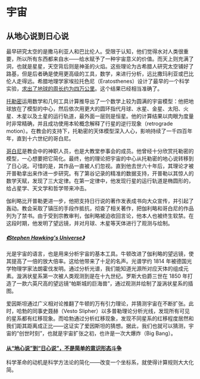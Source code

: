 # 宇宙



## 从地心说到日心说

最早研究太空的是撒马利亚人和巴比伦人。受限于认知，他们觉得水对人类很重要，所以所有东西都来自水——给水赋予了一种宇宙意义的价值。而天上则充满了洞，也就是星星，天空背后则是神圣的火焰。这些理论为古希腊人研究太空铺好了路基，但是后者确是使用更高级的工具，数学，来进行分析，远比撒玛利亚或巴比伦人走得远。希腊地理学家埃拉托色尼（Eratosthenes）设计了最早的一个科学实验，[求出了地球的周长约为四万公里](/maps/_person/eratosthenes.html#%E6%B1%82%E8%A7%A3%E5%9C%B0%E7%90%83%E5%91%A8%E9%95%BF)。这个结果已经相当准确了。

[托勒密](/maps/_person/claudius-ptolemaeus)运用数学和几何工具计算推导出了一个数学上较为圆满的宇宙模型：他把地球放在了模型的中心，然后依次用更大的圆环指代月球、水星、金星、太阳、火星、木星以及土星的运行轨道，最外面一层则是恒星。他的计算结果以肉眼为度量时非常精确，并且成功使用本轮概念解释了行星的逆行现象（retrograde motion）。在教会的支持下，托勒密的天体模型深入人心，影响持续了一千四百年年，直到十六世纪的哥白尼。

[哥白尼](/maps/_person/mikolaj-kopernik.html#日心说)是教会中的神职人员，也是大教堂参事会的成员。他曾经十分欣赏托勒密的模型，一心想要把它简化。最终，他的理论把宇宙的中心从托勒密的地心说转移到了日心说。可惜的是，其作品一直被人们忽视。直到他去世六十年后，其理论才被开普勒拿出来作进一步研究。有了第谷记录的精准的数据支持，开普勒以其惊人的数学天赋，发现了三大定律。在第一定律中，他发现行星的运行轨道是椭圆形的，给占星学、天文学和哲学带来冲击。

伽利略比开普勒更进一步，他把支持日行说的著作发表成书向大众宣传，并引起了轰动。教会采取了镇压的手段作抵抗，彻查了相关著作，把伽利略和哥白尼的作品列为了禁书。由于受到宗教审判，伽利略被迫收回言论，他本人也被终生软禁。在这段时期，他发明了望远镜，并对月球、木星等天体进行了观测与绘制。

##### [《Stephen Hawking's Universe》](https://movie.douban.com/subject/1422176/)

光是宇宙的语言，也是用来分析宇宙的基本工具。牛顿改进了伽利略的望远镜，使其提高了一倍的放大倍率。这给他带来了十足的名声。光谱学约 1814 年被德国光学物理学家法朗霍伐发明。通过分析光谱，我们能知道光源所对应天体的组成元素。漩涡状星系第一次被人类观测到是在十九世纪。罗斯大伯爵三世在 1850 年打造了一款六英尺高的望远镜“帕斯城的巨海兽”，通过观测并绘制了漩涡状星系的插图。

爱因斯坦通过广义相对论推翻了牛顿的万有引力理论，并猜测宇宙在不断扩张。此时，哈勃的同事史聂赫（Vesto Slipher）以多普勒理论分析光线，发现所有可见的星系都有红移现象。而哈勃通过分析红移现象，发现不同星系的红移程度居然和我们距其距离成正比——这证实了爱因斯坦的猜想。据此，我们也就可以猜测，宇宙的“创世时刻”，也就是宇宙扩张之初，也许是一次大爆炸（Big Bang）。


<!-- E02 现代宇宙学 8分
2，威尔逊天文台
3，宇宙常数
4，勒梅特
9，哈勃
17，霍伊尔
20，超新星
27，David Wilkinson
30.40，Robert Wilson
37.40，霍金求学
40.30，Roger Penrose
42，霍金奇点论
43.40，George Smoot

E03 物质 8分
1，物质的起源
3，炼金术
9，门捷列夫
16.30，居里夫人
24，卢瑟福
27，爱因斯坦
29，实验
37.30，Paul Dirac
42，宇宙射线
44.50，Carl Anderson
50，万物的形成

E04 暗物质 7分
4，Vera Rubin
9，Christopher Stubbs
17，Carlos Frenk
23，Yves Declais
35，Neil Spooner
42，宇宙的结局（当时没发现暗能量）
43.30，Sandra Faber

E05 黑洞 7分
2，Seth Shostak
4，Alex Filippenko
13，John Wheeler
21，Richard White
29，Roger Penrose
33.30，Yakov Zeldovich
37.30，寻找黑洞
47，黑洞辐射

E06 其他理论 7分
2，量子力学
10.10，Alan Guth
11.40，Andrei Linde
23，虚时间论
25.30，Lee Smolin
34.40，超弦
42，Edward Witten
48.30，Neil Turok

其他出场人物：Robert Jastrow，Spiros Cotsakis，Maria Papathanassiou，Michael Sharratt，Julian Barbour，Francisco Diego，Fay Dowker，Gregory Benford，Sallie Balliunas，Michael Heller，Dennis Sciama，Chris Halls，Marcelo Gleiser，Cherry Cilchrist，Eugene Babaev，Montague Cohen，Fred Niell，Andria Erzberger，Priya Natarajan，Daniel Holz，Sidney Coleman，加来道雄 -->

#### [从“地心说”到“日心说”，不是简单的意识形态斗争](https://www.bilibili.com/video/BV1N44y1m7we)

科学革命的动机是科学方法论的简化——改变一个坐标系，就使得计算规则大大化简。
